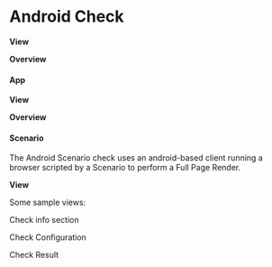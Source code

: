 # Android Check

**View**



**Overview**

#### App <a href="#androidcheck-app" id="androidcheck-app"></a>



**View**





**Overview**

#### Scenario <a href="#androidcheck-scenario" id="androidcheck-scenario"></a>

The Android Scenario check uses an android-based client running a browser scripted by a Scenario to perform a Full Page Render.

**View**

Some sample views:

Check info section



Check Configuration



Check Result

